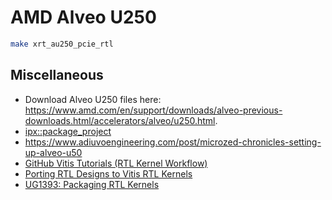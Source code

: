 
# AMD Alveo U250

```bash
make xrt_au250_pcie_rtl
```

## Miscellaneous

* Download Alveo U250 files here: <https://www.amd.com/en/support/downloads/alveo-previous-downloads.html/accelerators/alveo/u250.html>.
* [ipx::package_project](https://github.com/search?q=ipx%3A%3Apackage_project&type=code)
* <https://www.adiuvoengineering.com/post/microzed-chronicles-setting-up-alveo-u50>
* [GitHub Vitis Tutorials (RTL Kernel Workflow)](https://github.com/Xilinx/Vitis-Tutorials/tree/2024.1/Hardware_Acceleration/Feature_Tutorials/01-rtl_kernel_workflow)
* [Porting RTL Designs to Vitis RTL Kernels](https://www.xilinx.com/developer/articles/porting-rtl-designs-to-vitis-rtl-kernels.html)
* [UG1393: Packaging RTL Kernels](https://docs.amd.com/r/en-US/ug1393-vitis-application-acceleration/Packaging-RTL-Kernels)

